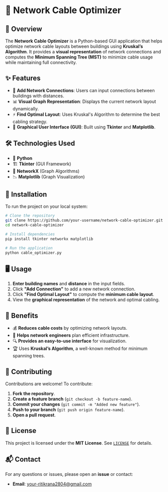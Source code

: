 # 📡 Network Cable Optimizer

## 📖 Overview
The **Network Cable Optimizer** is a Python-based GUI application that helps optimize network cable layouts between buildings using **Kruskal’s Algorithm**. It provides a **visual representation** of network connections and computes the **Minimum Spanning Tree (MST)** to minimize cable usage while maintaining full connectivity.

## ✨ Features
- 🔌 **Add Network Connections**: Users can input connections between buildings with distances.
- 📊 **Visual Graph Representation**: Displays the current network layout dynamically.
- ⚡ **Find Optimal Layout**: Uses Kruskal's Algorithm to determine the best cabling strategy.
- 🎨 **Graphical User Interface (GUI)**: Built using **Tkinter** and **Matplotlib**.

## 🛠️ Technologies Used
- 🐍 **Python**
- 🏗️ **Tkinter** (GUI Framework)
- 🔗 **NetworkX** (Graph Algorithms)
- 📉 **Matplotlib** (Graph Visualization)

## 🚀 Installation
To run the project on your local system:
```sh
# Clone the repository
git clone https://github.com/your-username/network-cable-optimizer.git
cd network-cable-optimizer

# Install dependencies
pip install tkinter networkx matplotlib

# Run the application
python cable_optimizer.py
```

## 🖥️ Usage
1. **Enter building names** and **distance** in the input fields.
2. Click **"Add Connection"** to add a new network connection.
3. Click **"Find Optimal Layout"** to compute the **minimum cable layout**.
4. View the **graphical representation** of the network and optimal cabling.

## 🎯 Benefits
- 💰 **Reduces cable costs** by optimizing network layouts.
- 🏢 **Helps network engineers** plan efficient infrastructure.
- 🔍 **Provides an easy-to-use interface** for visualization.
- 🏆 Uses **Kruskal’s Algorithm**, a well-known method for minimum spanning trees.

## 🤝 Contributing
Contributions are welcome! To contribute:
1. **Fork the repository**.
2. **Create a feature branch** (`git checkout -b feature-name`).
3. **Commit your changes** (`git commit -m "Added new feature"`).
4. **Push to your branch** (`git push origin feature-name`).
5. **Open a pull request**.

## 📜 License
This project is licensed under the **MIT License**. See [`LICENSE`](LICENSE) for details.

## 📬 Contact
For any questions or issues, please open an **issue** or contact:
- **Email**: your-ritikrana2804@gmail.com

